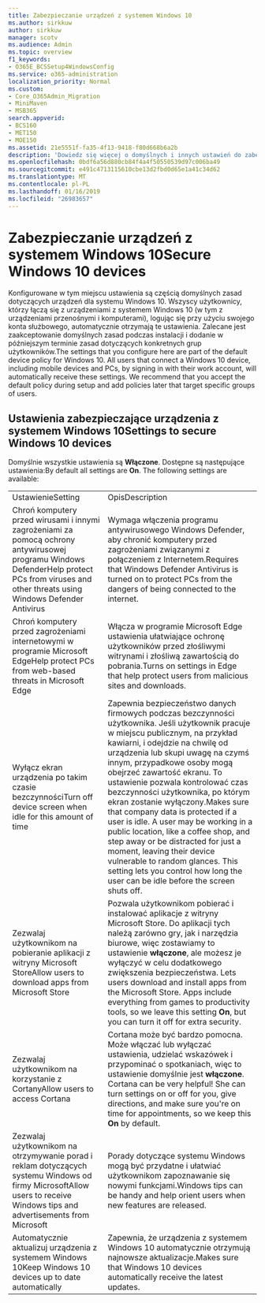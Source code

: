 ```yaml
---
title: Zabezpieczanie urządzeń z systemem Windows 10
ms.author: sirkkuw
author: sirkkuw
manager: scotv
ms.audience: Admin
ms.topic: overview
f1_keywords:
- O365E_BCSSetup4WindowsConfig
ms.service: o365-administration
localization_priority: Normal
ms.custom:
- Core_O365Admin_Migration
- MiniMaven
- MSB365
search.appverid:
- BCS160
- MET150
- MOE150
ms.assetid: 21e5551f-fa35-4f13-9418-f80d668b6a2b
description: 'Dowiedz się więcej o domyślnych i innych ustawień do zabezpieczenia urządzeń Windows 10. '
ms.openlocfilehash: 0bdf6a56d880cb84f4a4f50550539d97c006ba49
ms.sourcegitcommit: e491c4713115610cbe13d2fbd0d65e1a41c34d62
ms.translationtype: MT
ms.contentlocale: pl-PL
ms.lasthandoff: 01/16/2019
ms.locfileid: "26983657"
---
```

# <a name="secure-windows-10-devices"></a><span data-ttu-id="3e120-103">Zabezpieczanie urządzeń z systemem Windows 10</span><span class="sxs-lookup"><span data-stu-id="3e120-103">Secure Windows 10 devices</span></span>

<span data-ttu-id="3e120-p101">Konfigurowane w tym miejscu ustawienia są częścią domyślnych zasad dotyczących urządzeń dla systemu Windows 10. Wszyscy użytkownicy, którzy łączą się z urządzeniami z systemem Windows 10 (w tym z urządzeniami przenośnymi i komputerami), logując się przy użyciu swojego konta służbowego, automatycznie otrzymają te ustawienia. Zalecane jest zaakceptowanie domyślnych zasad podczas instalacji i dodanie w późniejszym terminie zasad dotyczących konkretnych grup użytkowników.</span><span class="sxs-lookup"><span data-stu-id="3e120-p101">The settings that you configure here are part of the default device policy for Windows 10. All users that connect a Windows 10 device, including mobile devices and PCs, by signing in with their work account, will automatically receive these settings. We recommend that you accept the default policy during setup and add policies later that target specific groups of users.</span></span>
  
## <a name="settings-to-secure-windows-10-devices"></a><span data-ttu-id="3e120-107">Ustawienia zabezpieczające urządzenia z systemem Windows 10</span><span class="sxs-lookup"><span data-stu-id="3e120-107">Settings to secure Windows 10 devices</span></span>

<span data-ttu-id="3e120-p102">Domyślnie wszystkie ustawienia są **Włączone**. Dostępne są następujące ustawienia:</span><span class="sxs-lookup"><span data-stu-id="3e120-p102">By default all settings are **On**. The following settings are available:</span></span>
  
|||
|:-----|:-----|
|<span data-ttu-id="3e120-110">Ustawienie</span><span class="sxs-lookup"><span data-stu-id="3e120-110">Setting</span></span>  <br/> |<span data-ttu-id="3e120-111">Opis</span><span class="sxs-lookup"><span data-stu-id="3e120-111">Description</span></span>  <br/> |
|<span data-ttu-id="3e120-112">Chroń komputery przed wirusami i innymi zagrożeniami za pomocą ochrony antywirusowej programu Windows Defender</span><span class="sxs-lookup"><span data-stu-id="3e120-112">Help protect PCs from viruses and other threats using Windows Defender Antivirus</span></span>  <br/> |<span data-ttu-id="3e120-113">Wymaga włączenia programu antywirusowego Windows Defender, aby chronić komputery przed zagrożeniami związanymi z połączeniem z Internetem.</span><span class="sxs-lookup"><span data-stu-id="3e120-113">Requires that Windows Defender Antivirus is turned on to protect PCs from the dangers of being connected to the internet.</span></span>  <br/> |
|<span data-ttu-id="3e120-114">Chroń komputery przed zagrożeniami internetowymi w programie Microsoft Edge</span><span class="sxs-lookup"><span data-stu-id="3e120-114">Help protect PCs from web-based threats in Microsoft Edge</span></span>  <br/> |<span data-ttu-id="3e120-115">Włącza w programie Microsoft Edge ustawienia ułatwiające ochronę użytkowników przed złośliwymi witrynami i złośliwą zawartością do pobrania.</span><span class="sxs-lookup"><span data-stu-id="3e120-115">Turns on settings in Edge that help protect users from malicious sites and downloads.</span></span>  <br/> |
|<span data-ttu-id="3e120-116">Wyłącz ekran urządzenia po takim czasie bezczynności</span><span class="sxs-lookup"><span data-stu-id="3e120-116">Turn off device screen when idle for this amount of time</span></span>  <br/> |<span data-ttu-id="3e120-p103">Zapewnia bezpieczeństwo danych firmowych podczas bezczynności użytkownika. Jeśli użytkownik pracuje w miejscu publicznym, na przykład kawiarni, i odejdzie na chwilę od urządzenia lub skupi uwagę na czymś innym, przypadkowe osoby mogą obejrzeć zawartość ekranu. To ustawienie pozwala kontrolować czas bezczynności użytkownika, po którym ekran zostanie wyłączony.</span><span class="sxs-lookup"><span data-stu-id="3e120-p103">Makes sure that company data is protected if a user is idle. A user may be working in a public location, like a coffee shop, and step away or be distracted for just a moment, leaving their device vulnerable to random glances. This setting lets you control how long the user can be idle before the screen shuts off.</span></span>  <br/> |
|<span data-ttu-id="3e120-120">Zezwalaj użytkownikom na pobieranie aplikacji z witryny Microsoft Store</span><span class="sxs-lookup"><span data-stu-id="3e120-120">Allow users to download apps from Microsoft Store</span></span>  <br/> |<span data-ttu-id="3e120-p104">Pozwala użytkownikom pobierać i instalować aplikacje z witryny Microsoft Store. Do aplikacji tych należą zarówno gry, jak i narzędzia biurowe, więc zostawiamy to ustawienie **włączone**, ale możesz je wyłączyć w celu dodatkowego zwiększenia bezpieczeństwa.  </span><span class="sxs-lookup"><span data-stu-id="3e120-p104">Lets users download and install apps from the Microsoft Store. Apps include everything from games to productivity tools, so we leave this setting **On**, but you can turn it off for extra security.  </span></span><br/> |
|<span data-ttu-id="3e120-123">Zezwalaj użytkownikom na korzystanie z Cortany</span><span class="sxs-lookup"><span data-stu-id="3e120-123">Allow users to access Cortana</span></span>  <br/> |<span data-ttu-id="3e120-p105">Cortana może być bardzo pomocna. Może włączać lub wyłączać ustawienia, udzielać wskazówek i przypominać o spotkaniach, więc to ustawienie domyślnie jest **włączone**.  </span><span class="sxs-lookup"><span data-stu-id="3e120-p105">Cortana can be very helpful! She can turn settings on or off for you, give directions, and make sure you're on time for appointments, so we keep this **On** by default.  </span></span><br/> |
|<span data-ttu-id="3e120-126">Zezwalaj użytkownikom na otrzymywanie porad i reklam dotyczących systemu Windows od firmy Microsoft</span><span class="sxs-lookup"><span data-stu-id="3e120-126">Allow users to receive Windows tips and advertisements from Microsoft</span></span>  <br/> |<span data-ttu-id="3e120-127">Porady dotyczące systemu Windows mogą być przydatne i ułatwiać użytkownikom zapoznawanie się nowymi funkcjami.</span><span class="sxs-lookup"><span data-stu-id="3e120-127">Windows tips can be handy and help orient users when new features are released.</span></span>  <br/> |
|<span data-ttu-id="3e120-128">Automatycznie aktualizuj urządzenia z systemem Windows 10</span><span class="sxs-lookup"><span data-stu-id="3e120-128">Keep Windows 10 devices up to date automatically</span></span>  <br/> |<span data-ttu-id="3e120-129">Zapewnia, że urządzenia z systemem Windows 10 automatycznie otrzymują najnowsze aktualizacje.</span><span class="sxs-lookup"><span data-stu-id="3e120-129">Makes sure that Windows 10 devices automatically receive the latest updates.</span></span>  <br/> |
   

